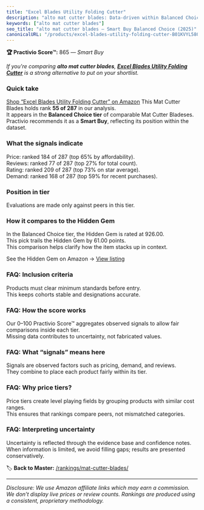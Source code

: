 ```yaml
---
title: "Excel Blades Utility Folding Cutter"
description: "alto mat cutter blades: Data-driven within Balanced Choice ranking using the Practivio Score™. Positioned by quality, value, demand, findability, momentum."
keywords: ["alto mat cutter blades"]
seo_title: "alto mat cutter blades — Smart Buy Balanced Choice (2025)"
canonicalURL: "/products/excel-blades-utility-folding-cutter-B01KVYL580/"
---
```


**🏆 Practivio Score™:** 865 — _Smart Buy_


*If you're comparing **alto mat cutter blades**, **[Excel Blades Utility Folding Cutter](https://www.amazon.com/dp/B01KVYL580?tag=practivio-20)** is a strong alternative to put on your shortlist.*
### Quick take
[Shop “Excel Blades Utility Folding Cutter” on Amazon](https://www.amazon.com/dp/B01KVYL580?tag=practivio-20)
This Mat Cutter Blades holds rank **55 of 287** in our analysis.  
It appears in the **Balanced Choice tier** of comparable Mat Cutter Bladeses.  
Practivio recommends it as a **Smart Buy**, reflecting its position within the dataset.

### What the signals indicate
Price: ranked 184 of 287 (top 65% by affordability).  
Reviews: ranked 77 of 287 (top 27% for total count).  
Rating: ranked 209 of 287 (top 73% on star average).  
Demand: ranked 168 of 287 (top 59% for recent purchases).

### Position in tier
Evaluations are made only against peers in this tier.

### How it compares to the Hidden Gem
In the Balanced Choice tier, the Hidden Gem is rated at 926.00.  
This pick trails the Hidden Gem by 61.00 points.  
This comparison helps clarify how the item stacks up in context.  

See the Hidden Gem on Amazon → [View listing](https://www.amazon.com/dp/B00HV4VV92?tag=practivio-20)

### FAQ: Inclusion criteria
Products must clear minimum standards before entry.  
This keeps cohorts stable and designations accurate.

### FAQ: How the score works
Our 0–100 Practivio Score™ aggregates observed signals to allow fair comparisons inside each tier.  
Missing data contributes to uncertainty, not fabricated values.

### FAQ: What “signals” means here
Signals are observed factors such as pricing, demand, and reviews.  
They combine to place each product fairly within its tier.

### FAQ: Why price tiers?
Price tiers create level playing fields by grouping products with similar cost ranges.  
This ensures that rankings compare peers, not mismatched categories.

### FAQ: Interpreting uncertainty
Uncertainty is reflected through the evidence base and confidence notes.  
When information is limited, we avoid filling gaps; results are presented conservatively.


🏷️ **Back to Master:** [/rankings/mat-cutter-blades/](/rankings/mat-cutter-blades/)

---
_Disclosure: We use Amazon affiliate links which may earn a commission. We don’t display live prices or review counts. Rankings are produced using a consistent, proprietary methodology._
